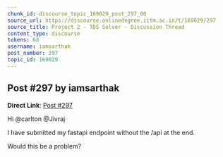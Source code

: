 ```yaml
---
chunk_id: discourse_topic_169029_post_297_00
source_url: https://discourse.onlinedegree.iitm.ac.in/t/169029/297
source_title: Project 2 - TDS Solver - Discussion Thread
content_type: discourse
tokens: 68
username: iamsarthak
post_number: 297
topic_id: 169029
---
```


## Post #297 by iamsarthak

**Direct Link**: [Post #297](https://discourse.onlinedegree.iitm.ac.in/t/169029/297)

Hi @carlton @Jivraj

I have submitted my fastapi endpoint without the /api at the end.

Would this be a problem?
